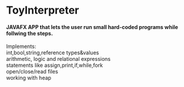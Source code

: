 # ToyInterpreter
#### JAVAFX APP that lets the user run small hard-coded programs while follwing the steps.
Implements:<br />
  int,bool,string,reference types&values <br />
  arithmetic, logic and relational expressions <br />
  statements like assign,print,if,while,fork <br />
  open/close/read files <br />
  working with heap <br />
  
